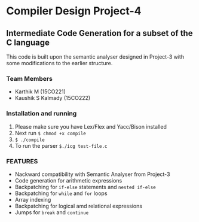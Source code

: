 # Compiler Design Project-4

## Intermediate Code Generation for a subset of the C language
This code is built upon the semantic analyser designed in Project-3 with some modifications to the earlier structure.

### Team Members
 - Karthik M (15CO221)
 - Kaushik S Kalmady (15CO222)

### Installation and running
 1. Please make sure you have Lex/Flex and Yacc/Bison installed
 2. Next run `$ chmod +x compile` 
 3. `$ ./compile`
 4. To run the parser `$./icg test-file.c`


### FEATURES
 - Nackward compatibility with Semantic Analyser from Project-3
 - Code generation for arithmetic expressions
 - Backpatching for `if-else` statements and `nested if-else`
 - Backpatching for `while` and `for` loops
 - Array indexing
 - Backpatching for logical amd relational expressions
 - Jumps for `break` and `continue`